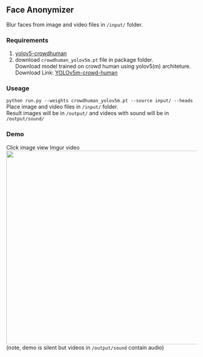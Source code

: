 ## Face Anonymizer
Blur faces from image and video files in `/input/` folder.<br>

### Requirements
1. [yolov5-crowdhuman](https://github.com/deepakcrk/yolov5-crowdhuman)<br>
2. download `crowdhuman_yolov5m.pt` file in package folder.<br>
Download model trained on crowd human using yolov5(m) architeture.<br>
Download Link:  [YOLOv5m-crowd-human](https://drive.google.com/file/d/1gglIwqxaH2iTvy6lZlXuAcMpd_U0GCUb/view?usp=sharing)<br>

### Useage
`python run.py --weights crowdhuman_yolov5m.pt --source input/ --heads`<br>
Place image and video files in `/input/` folder.<br> 
Result images will be in `/output/` and videos with sound will be in `/output/sound/`

### Demo
Click image view Imgur video<br>
[<img src="https://i.imgur.com/jP7URzA.png" width="512" height="512" target="_blank">](https://imgur.com/BEeOS5w)<br>
(note, demo is silent but videos in `/output/sound` contain audio)
